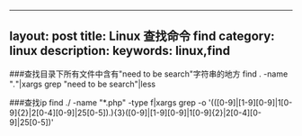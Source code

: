 ---
layout: post
title: Linux 查找命令 find
category: linux
description:
keywords: linux,find
--


###查找目录下所有文件中含有"need to be search"字符串的地方
find . -name "*.*"|xargs grep "need to be search"|less


###查找ip
find ./ -name "*.php" -type f|xargs grep -o  '\(\([0-9]\|[1-9][0-9]\|1[0-9]\{2\}\|2[0-4][0-9]\|25[0-5]\)\.\)\{3\}\([0-9]\|[1-9][0-9]\|1[0-9]\{2\}\|2[0-4][0-9]\|25[0-5]\)'


